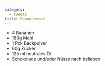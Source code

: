 ```yaml
---
category:
  - sweets
title: Bananabread
---
```

- 4 Bananen
- 180g Mehl
- 1 Pck Backpulver
- 60g Zucker
- 125 ml neutrales Öl
- Schokolade und/oder Nüsse nach belieben